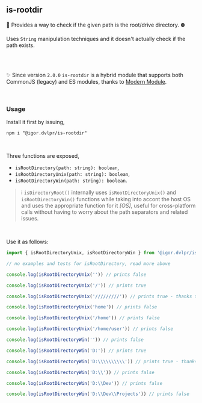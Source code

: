 ## is-rootdir

🔼 Provides a way to check if the given path is the root/drive directory. ⛔

Uses `String` manipulation techniques and it doesn't actually check if the path exists.

<br>
<br>

✨ Since version `2.0.0` `is-rootdir` is a hybrid module that supports both CommonJS (legacy) and ES modules, thanks to [Modern Module](https://github.com/igorskyflyer/npm-modern-module).

<br>

### Usage

Install it first by issuing,

```shell
npm i "@igor.dvlpr/is-rootdir"
```

<br>

Three functions are exposed,

- `isRootDirectory(path: string): boolean`,
- `isRootDirectoryUnix(path: string): boolean`,
- `isRootDirectoryWin(path: string): boolean`.

> ℹ `isDirectoryRoot()` internally uses `isRootDirectoryUnix()` and `isRootDirectoryWin()` functions while taking into accont the host OS and uses the appropriate function for it _\[OS\]_, useful for cross-platform calls without having to worry about the path separators and related issues.

<br>

Use it as follows:

```js
import { isRootDirectoryUnix, isRootDirectoryWin } from '@igor.dvlpr/is-rootdir'

// no examples and tests for isRootDirectory, read more above

console.log(isRootDirectoryUnix('')) // prints false

console.log(isRootDirectoryUnix('/')) // prints true

console.log(isRootDirectoryUnix('/////////')) // prints true - thanks to uPath, paths are normalized first 🤗

console.log(isRootDirectoryUnix('home')) // prints false

console.log(isRootDirectoryUnix('/home')) // prints false

console.log(isRootDirectoryUnix('/home/user')) // prints false

console.log(isRootDirectoryWin('')) // prints false

console.log(isRootDirectoryWin('D:')) // prints true

console.log(isRootDirectoryWin('D:\\\\\\\\\\')) // prints true - thanks to uPath, paths are normalized first 🤗

console.log(isRootDirectoryWin('D:\\')) // prints false

console.log(isRootDirectoryWin('D:\\Dev')) // prints false

console.log(isRootDirectoryWin('D:\\Dev\\Projects')) // prints false
```

